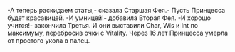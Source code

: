   -А теперь раскидаем статы,- сказала Старшая Фея.- Пусть Принцесса будет красавицей.
-И умницей!- добавила Вторая Фея.
-И хорошо учится!- закончила Третья.
И они выставили Char, Wis и Int по максимуму, перебросив очки c Vitality.
Через 16 лет Принцесса умерла от простого укола в палец.      